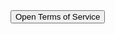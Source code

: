 <!DOCTYPE html>
<html lang="en">
<head>
    <meta charset="UTF-8">
    <meta name="viewport" content="width=device-width, initial-scale=1.0">
    <title>Open Terms of Service</title>
</head>
<body>
    <button onclick="window.open('https://yourusername.github.io/terms-of-service', '_blank')">
        Open Terms of Service
    </button>
</body>
</html>
